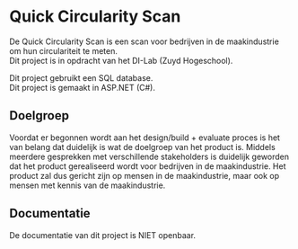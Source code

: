 # Quick Circularity Scan

De Quick Circularity Scan is een scan voor bedrijven in de maakindustrie om hun circulariteit te meten.<br/>
Dit project is in opdracht van het DI-Lab (Zuyd Hogeschool).

Dit project gebruikt een SQL database.<br />
Dit project is gemaakt in ASP.NET (C#).

## Doelgroep
Voordat er begonnen wordt aan het design/build + evaluate proces is het van belang dat duidelijk is wat de doelgroep van het product is. Middels meerdere gesprekken met verschillende stakeholders is duidelijk geworden dat het product gerealiseerd wordt voor bedrijven in de maakindustrie. Het product zal dus gericht zijn op mensen in de maakindustrie, maar ook op mensen met kennis van de maakindustrie. 

## Documentatie 
De documentatie van dit project is NIET openbaar.
